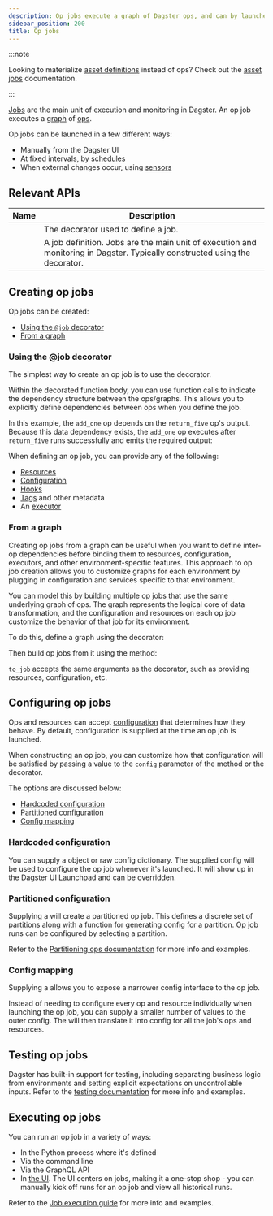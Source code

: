 ```yaml
---
description: Op jobs execute a graph of Dagster ops, and can by launched from the UI, or by a schedule or sensor.
sidebar_position: 200
title: Op jobs
---
```


:::note

Looking to materialize [asset definitions](/guides/build/assets/) instead of ops? Check out the [asset jobs](/guides/build/jobs/asset-jobs) documentation.

:::

[Jobs](/guides/build/jobs/) are the main unit of execution and monitoring in Dagster. An op job executes a [graph](/guides/build/ops/graphs) of [ops](/guides/build/ops/).

Op jobs can be launched in a few different ways:

- Manually from the Dagster UI
- At fixed intervals, by [schedules](/guides/automate/schedules/)
- When external changes occur, using [sensors](/guides/automate/sensors/)

## Relevant APIs

| Name                                | Description                                                                                                                                                     |
| ----------------------------------- | --------------------------------------------------------------------------------------------------------------------------------------------------------------- |
| <PyObject section="jobs" module="dagster" object="job" decorator /> | The decorator used to define a job.                                                                                                                             |
| <PyObject section="jobs" module="dagster" object="JobDefinition" /> | A job definition. Jobs are the main unit of execution and monitoring in Dagster. Typically constructed using the <PyObject section="jobs" module="dagster" object="job" decorator /> decorator. |

## Creating op jobs

Op jobs can be created:

- [Using the `@job` decorator](#using-the-job-decorator)
- [From a graph](#from-a-graph)

### Using the @job decorator

The simplest way to create an op job is to use the <PyObject section="jobs" module="dagster" object="job" decorator />decorator.

Within the decorated function body, you can use function calls to indicate the dependency structure between the ops/graphs. This allows you to explicitly define dependencies between ops when you define the job.

In this example, the `add_one` op depends on the `return_five` op's output. Because this data dependency exists, the `add_one` op executes after `return_five` runs successfully and emits the required output:

<CodeExample path="docs_snippets/docs_snippets/concepts/ops_jobs_graphs/simple_job.py" title="src/<project_name>/defs/assets.py"/>

When defining an op job, you can provide any of the following:

- [Resources](/guides/build/external-resources/)
- [Configuration](/guides/operate/configuration/)
- [Hooks](/guides/build/ops/op-hooks)
- [Tags](/guides/build/assets/metadata-and-tags/tags) and other metadata
- An [executor](/guides/operate/run-executors)

### From a graph

Creating op jobs from a graph can be useful when you want to define inter-op dependencies before binding them to resources, configuration, executors, and other environment-specific features. This approach to op job creation allows you to customize graphs for each environment by plugging in configuration and services specific to that environment.

You can model this by building multiple op jobs that use the same underlying graph of ops. The graph represents the logical core of data transformation, and the configuration and resources on each op job customize the behavior of that job for its environment.

To do this, define a graph using the <PyObject section="graphs" module="dagster" object="graph" decorator /> decorator:

<CodeExample path="docs_snippets/docs_snippets/concepts/ops_jobs_graphs/jobs_from_graphs.py" startAfter="start_define_graph" endBefore="end_define_graph" title="src/<project_name>/defs/assets.py"/>

Then build op jobs from it using the <PyObject section="graphs" module="dagster" object="GraphDefinition" method="to_job" /> method:

<CodeExample path="docs_snippets/docs_snippets/concepts/ops_jobs_graphs/jobs_from_graphs.py" startAfter="start_define_jobs" endBefore="end_define_jobs" title="src/<project_name>/defs/assets.py"/>

`to_job` accepts the same arguments as the <PyObject section="jobs" module="dagster" object="job" decorator />decorator, such as providing resources, configuration, etc.

## Configuring op jobs

Ops and resources can accept [configuration](/guides/operate/configuration/run-configuration) that determines how they behave. By default, configuration is supplied at the time an op job is launched.

When constructing an op job, you can customize how that configuration will be satisfied by passing a value to the `config` parameter of the <PyObject section="graphs" module="dagster" object="GraphDefinition.to_job" /> method or the <PyObject section="jobs" module="dagster" object="job" decorator />decorator.

The options are discussed below:

- [Hardcoded configuration](#hardcoded-configuration)
- [Partitioned configuration](#partitioned-configuration)
- [Config mapping](#config-mapping)

### Hardcoded configuration

You can supply a <PyObject section="config" module="dagster" object="RunConfig"/> object or raw config dictionary. The supplied config will be used to configure the op job whenever it's launched. It will show up in the Dagster UI Launchpad and can be overridden.

<CodeExample path="docs_snippets/docs_snippets/concepts/ops_jobs_graphs/jobs_with_default_config.py" title="src/<project_name>/defs/assets.py"/>

### Partitioned configuration

Supplying a <PyObject section="partitions" module="dagster" object="PartitionedConfig" /> will create a partitioned op job. This defines a discrete set of partitions along with a function for generating config for a partition. Op job runs can be configured by selecting a partition.

Refer to the [Partitioning ops documentation](/guides/build/partitions-and-backfills/partitioning-ops) for more info and examples.

### Config mapping

Supplying a <PyObject section="config" module="dagster" object="ConfigMapping" /> allows you to expose a narrower config interface to the op job.

Instead of needing to configure every op and resource individually when launching the op job, you can supply a smaller number of values to the outer config. The <PyObject section="config" module="dagster" object="ConfigMapping" /> will then translate it into config for all the job's ops and resources.

<CodeExample path="docs_snippets/docs_snippets/concepts/ops_jobs_graphs/jobs_with_config_mapping.py" title="src/<project_name>/defs/assets.py"/>

## Testing op jobs

Dagster has built-in support for testing, including separating business logic from environments and setting explicit expectations on uncontrollable inputs. Refer to the [testing documentation](/guides/test/) for more info and examples.

## Executing op jobs

You can run an op job in a variety of ways:

- In the Python process where it's defined
- Via the command line
- Via the GraphQL API
- In [the UI](/guides/operate/webserver#dagster-ui-reference). The UI centers on jobs, making it a one-stop shop - you can manually kick off runs for an op job and view all historical runs.

Refer to the [Job execution guide](/guides/build/jobs/job-execution) for more info and examples.